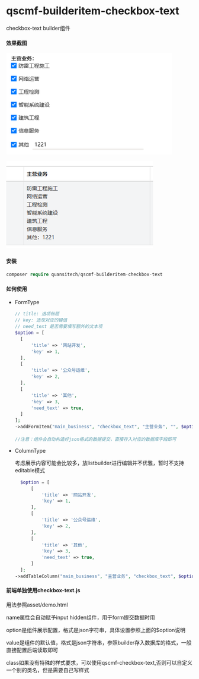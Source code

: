 # qscmf-builderitem-checkbox-text

checkbox-text builder组件

#### 效果截图

![](https://github.com/quansitech/files/blob/master/%E5%BE%AE%E4%BF%A1%E5%9B%BE%E7%89%87_20230118113942.png)

![](https://github.com/quansitech/files/blob/master/%E5%BE%AE%E4%BF%A1%E5%9B%BE%E7%89%87_20230118114124.png)


#### 安装

```php
composer require quansitech/qscmf-builderitem-checkbox-text
```

#### 如何使用

+ FormType

  ```php
  // title: 选项标题
  // key: 选现对应的键值
  // need_text 是否需要填写额外的文本项
  $option = [
    [
        'title' => '网站开发',
        'key' => 1,
    ],
    [
        'title' => '公众号运维',
        'key' => 2,
    ],
    [
        'title' => '其他',
        'key' => 3,
        'need_text' => true,
    ]
  ];
  ->addFormItem("main_business", "checkbox_text", "主营业务", "", $option)
  
  //注意：组件会自动构造好json格式的数据提交，直接存入对应的数据库字段即可
  ```

+ ColumnType
    
  考虑展示内容可能会比较多，放listbuilder进行编辑并不优雅，暂时不支持editable模式

  ```php
    $option = [
        [
            'title' => '网站开发',
            'key' => 1,
        ],
        [
            'title' => '公众号运维',
            'key' => 2,
        ],
        [
            'title' => '其他',
            'key' => 3,
            'need_text' => true,
        ]
    ];
  ->addTableColumn("main_business", "主营业务", "checkbox_text", $option)
  ```


#### 前端单独使用checkbox-text.js

  用法参照asset/demo.html

  name属性会自动赋予input hidden组件，用于form提交数据时用

  option是组件展示配置，格式是json字符串，具体设置参照上面的$option说明

  value是组件的默认值，格式是json字符串，参照builder存入数据库的格式，一般直接配置后端读取即可

  class如果没有特殊的样式要求，可以使用qscmf-checkbox-text,否则可以自定义一个别的类名，但是需要自己写样式

